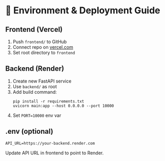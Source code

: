 # 🚀 Environment & Deployment Guide

## Frontend (Vercel)

1. Push `frontend/` to GitHub
2. Connect repo on [vercel.com](https://vercel.com)
3. Set root directory to `frontend`

## Backend (Render)

1. Create new FastAPI service
2. Use `backend/` as root
3. Add build command:
   ```
   pip install -r requirements.txt
   uvicorn main:app --host 0.0.0.0 --port 10000
   ```
4. Set `PORT=10000` env var

## .env (optional)

```env
API_URL=https://your-backend.render.com
```

Update API URL in frontend to point to Render.
